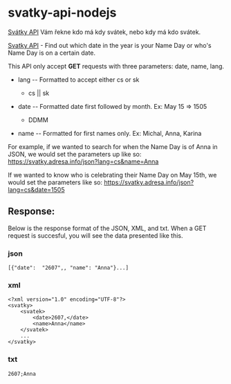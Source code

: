 svatky-api-nodejs
=================

[Svátky API](https://svatky.adresa.info/) Vám řekne kdo má kdy svátek, nebo kdy má kdo svátek.

[Svatky API](https://svatky.adresa.info/) - Find out which date in the year is your Name Day or who's Name Day is on a certain date.

This API only accept **GET** requests with three parameters: date, name, lang.

* lang -- Formatted to accept either cs or sk
    * cs || sk

* date -- Formatted date first followed by month. Ex: May 15 => 1505
    * DDMM

* name -- Formatted for first names only. Ex: Michal, Anna, Karina


For example, if we wanted to search for when the Name Day is of Anna in JSON, we would set the parameters up like so:
https://svatky.adresa.info/json?lang=cs&name=Anna

If we wanted to know who is celebrating their Name Day on May 15th, we would set the parameters like so:
https://svatky.adresa.info/json?lang=cs&date=1505


## Response: 
Below is the response format of the JSON, XML, and txt. When a GET request is succesful, you will see the data presented like this.

### json
```[{"date":  "2607",, "name": "Anna"}...]```

### xml

```
<?xml version="1.0" encoding="UTF-8"?>
<svatky>
    <svatek>
        <date>2607,</date>
        <name>Anna</name>
    </svatek>
    ...
</svatky>
```
                    
### txt
```2607;Anna```
